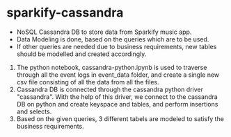 # sparkify-cassandra
 - NoSQL Cassandra DB to store data from Sparkify music app. 
 - Data Modeling is done, based on the queries which are to be used. 
 - If other queries are needed due to business requirements, new tables should be modelled and created accordingly. 

1. The python notebook, cassandra-python.ipynb is used to traverse through all the event logs in event_data folder, and create a single new csv file consisting of all the data from all the files.
2. Cassandra DB is connected through the cassandra python driver "cassandra". With the help of this driver, we connect to the cassandra DB on python and create keyspace and tables, and perform insertions and selects. 
3. Based on the given queries, 3 different tabels are modeled to satisfy the business requirements. 
 
